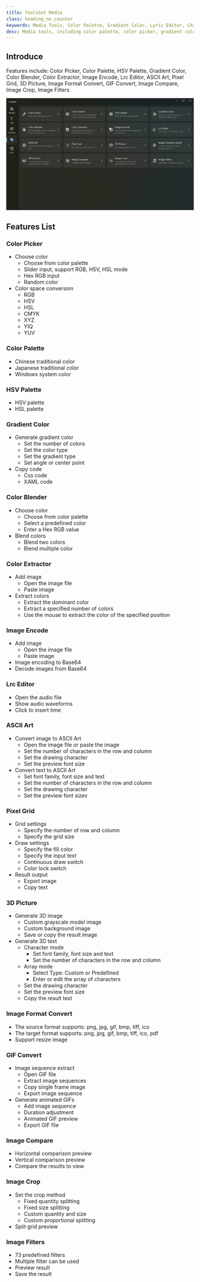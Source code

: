 ```yaml
---
title: ToolsSet Media
class: heading_no_counter
keywords: Media Tools, Color Palette, Gradient Color, Lyric Editor, Character Painting, Transform, Filters
desc: Media tools, including color palette, color picker, gradient color, lyrics editor, character painting, 3D image generation, conversion, image crop, image filters, etc
---
```


## Introduce

Features include: Color Picker, Color Palette, HSV Palette, Gradient Color, Color Blender, Color Extractor, Image Encode, Lrc Editor, ASCII Art, Pixel Grid, 3D Picture, Image Format Convert, GIF Convert, Image Compare, Image Crop, Image Filters

![](../assets/images/ToolsSet/ToolsSet03.png)

## Features List

### Color Picker 
* Choose color
  * Choose from color palette
  * Slider input, support RGB, HSV, HSL mode
  * Hex RGB input
  * Random color
* Color space conversion
  * RGB
  * HSV
  * HSL
  * CMYK
  * XYZ
  * YIQ
  * YUV
### Color Palette 
* Chinese traditional color
* Japanese traditional color
* Windows system color

### HSV Palette 
* HSV palette
* HSL palette

### Gradient Color 
* Generate gradient color
  * Set the number of colors
  * Set the color type
  * Set the gradient type
  * Set angle or center point
* Copy code
  * Css code
  * XAML code

### Color Blender 
* Choose color
  * Choose from color palette
  * Select a predefined color
  * Enter a Hex RGB value
* Blend colors
  * Blend two colors 
  * Blend multiple color

### Color Extractor 
* Add image
  * Open the image file
  * Paste image
* Extract colors
  * Extract the dominant color
  * Extract a specified number of colors
  * Use the mouse to extract the color of the specified position

### Image Encode 
* Add image
  * Open the image file
  * Paste image
* Image encoding to Base64
* Decode images from Base64

### Lrc Editor 
* Open the audio file
* Show audio waveforms
* Click to insert time

### ASCII Art 
* Convert image to ASCII Art
  * Open the image file or paste the image
  * Set the number of characters in the row and column
  * Set the drawing character
  * Set the preview font size
* Convert text to ASCII Art
  * Set font family, font size and text
  * Set the number of characters in the row and column
  * Set the drawing character
  * Set the preview font sizev

### Pixel Grid 
* Grid settings
  * Specify the number of row and column
  * Specify the grid size
* Draw settings
  * Specify the fill color
  * Specify the input text
  * Continuous draw switch
  * Color lock switch
* Result output
  * Export image
  * Copy text

### 3D Picture 
* Generate 3D image
  * Custom grayscale model image
  * Custom background image
  * Save or copy the result image
* Generate 3D text
  * Character mode
    * Set font family, font size and text
    * Set the number of characters in the row and column
  * Array mode
    * Select Type: Custom or Predefined
    * Enter or edit the array of characters
  * Set the drawing character
  * Set the preview font size
  * Copy the result text

### Image Format Convert 
* The source format supports: png, jpg, gif, bmp, tiff, ico
* The target format supports: png, jpg, gif, bmp, tiff, ico, pdf
* Support resize image

### GIF Convert 
* Image sequence extract
  * Open GIF file
  * Extract image sequences
  * Copy single frame image
  * Export image sequence
* Generate animated GIFs
  * Add image sequence
  * Duration adjustment
  * Animated GIF preview
  * Export GIF file

### Image Compare 
* Horizontal comparison preview
* Vertical comparison preview
* Compare the results to view

### Image Crop 
* Set the crop method
  * Fixed quantity splitting
  * Fixed size splitting
  * Custom quantity and size
  * Custom proportional splitting
* Split grid preview

### Image Filters 
* 73 predefined filters
* Multiple filter can be used
* Preview result
* Save the result


